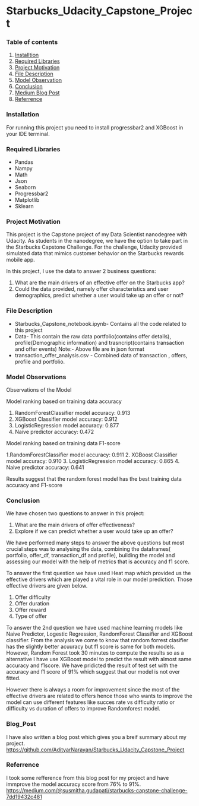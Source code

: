 # Starbucks_Udacity_Capstone_Project

### Table of contents
1. [Installtion](https://github.com/AdityarNarayan/Starbucks_Udacity_Capstone_Project#installation)
2. [Required Libraries](https://github.com/AdityarNarayan/Starbucks_Udacity_Capstone_Project#required-libraries)
3. [Project Motivation](https://github.com/AdityarNarayan/Starbucks_Udacity_Capstone_Project#project-motivation)
4. [File Description](https://github.com/AdityarNarayan/Starbucks_Udacity_Capstone_Project#file-description)
5. [Model Observation](https://github.com/AdityarNarayan/Starbucks_Udacity_Capstone_Project#model-observations)
6. [Conclusion](https://github.com/AdityarNarayan/Starbucks_Udacity_Capstone_Project#conclusion)
7. [Medium Blog Post](https://medium.com/@adityananda14/data-science-project-analysis-of-starbucks-promotional-offers-b20d895fed7e)
8. [Referrence](https://github.com/AdityarNarayan/Starbucks_Udacity_Capstone_Project/blob/master/README.md#referrence)
 
### Installation
For running this project you need to install progressbar2 and XGBoost in your IDE terminal.

### Required Libraries
* Pandas
* Nampy
* Math
* Json
* Seaborn
* Progressbar2
* Matplotlib
* Sklearn
### Project Motivation
This project is the Capstone project of my Data Scientist nanodegree with Udacity. As students in the nanodegree, we have the option to take part in the Starbucks Capstone Challenge. For the challenge, Udacity provided simulated data that mimics customer behavior on the Starbucks rewards mobile app.

In this project, I use the data to answer 2 business questions:

1.  What are the main drivers of an effective offer on the Starbucks app?
2.  Could the data provided, namely offer characteristics and user demographics, predict whether a user would take up an offer or not?

### File Description
* Starbucks_Capstone_notebook.ipynb- Contains all the code related to this project
* Data- This contain the raw data portfolio(contains offer details), profile(Demographic information) and trasncript(contains transaction and offer events)
Note:- Above file are in json format
* transaction_offer_analysis.csv - Combined data of transaction , offers, profile and portfolio.

### Model Observations
Observations of the Model

Model ranking based on training data accuracy

1. RandomForestClassifier model accuracy: 0.913
2. XGBoost Classifier model accuracy: 0.912
3. LogisticRegression model accuracy: 0.877
4. Naive predictor accuracy: 0.472

Model ranking based on training data F1-score

1.RandomForestClassifier model accuracy: 0.911
2. XGBoost Classifier model accuracy: 0.910
3. LogisticRegression model accuracy: 0.865
4. Naive predictor accuracy: 0.641

Results suggest that the random forest model has the best training data accuracy and F1-score

### Conclusion

We have chosen two questions to answer in this project:

1. What are the main drivers of offer effectiveness?
2. Explore if we can predict whether a user would take up an offer?

We have performed many steps to answer the above questions but most crucial steps was to analysing the data, combining the dataframes( portfolio, offer_df, transaction_df and profile), building the model and assessing our model with the help of metrics that is accuracy and f1 score.

To answer the first question we have used Heat map which provided us the effective drivers which are played a vital role in our model prediction. Those effective drivers are given below.

1. Offer difficulty
2. Offer duration
3. Offer reward
4. Type of offer

To answer the 2nd question we have used machine learning models like Naive Predictor, Logestic Regression, RandomForest Classifier and XGBoost classifier. From the analysis we come to know that random forrest clasifier has the slightly better acuuracy but f1 score is same for both models. However, Random Forest took 30 minutes to compute the results so as a alternative I have use XGBoost model to predict the result with almost same accuracy and f1score. We have pridicted the result of test set with the accuracy and f1 score of 91% which suggest that our model is not over fitted.

However there is always a room for improvement since the most of the effective drivers are related to offers hence those who wants to improve the model can use different features like succes rate vs difficulty ratio or difficulty vs duration of offers to improve Randomforest model.

### Blog_Post

I have also written a blog post which gives you a breif summary about my project.
https://github.com/AdityarNarayan/Starbucks_Udacity_Capstone_Project

### Referrence

I took some refference from this blog post for my project and have immprove the model accuracy score from 76% to 91%.
https://medium.com/@susmitha.gudapati/starbucks-capstone-challenge-7dd19432c481

